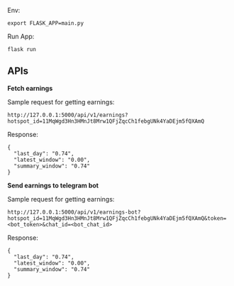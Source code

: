 Env: 

```
export FLASK_APP=main.py
```

Run App:

```
flask run
```

## APIs

**Fetch earnings**

Sample request for getting earnings: 

```
http://127.0.0.1:5000/api/v1/earnings?hotspot_id=11MqWgd3Hn3HMnJt8Mrw1QFjZqcCh1febgUNk4YaDEjm5fQXAmQ
```

Response:

```
{
  "last_day": "0.74",
  "latest_window": "0.00",
  "summary_window": "0.74"
}
```

**Send earnings to telegram bot**

Sample request for getting earnings: 

```
http://127.0.0.1:5000/api/v1/earnings-bot?hotspot_id=11MqWgd3Hn3HMnJt8Mrw1QFjZqcCh1febgUNk4YaDEjm5fQXAmQ&token=<bot_token>&chat_id=<bot_chat_id>
```

Response:

```
{
  "last_day": "0.74",
  "latest_window": "0.00",
  "summary_window": "0.74"
}
```